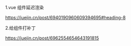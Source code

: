 1.vue 组件延迟渲染

https://juejin.cn/post/6940190960609394695#heading-8



2.给组件打补丁

https://juejin.cn/post/6962554654643191815


